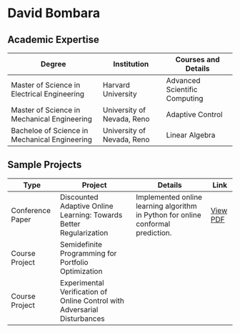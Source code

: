 # David Bombara

## Academic Expertise

|   Degree   | Institution | Courses and Details |
| ---------- | ------------| ---------------- |
| Master of Science in Electrical Engineering | Harvard University | Advanced Scientific Computing |
| Master of Science in Mechanical Engineering | University of Nevada, Reno | Adaptive Control |
| Bacheloe of Science in Mechanical Engineering | University of Nevada, Reno | Linear Algebra | 

## Sample Projects

| Type | Project | Details | Link |
| ---- | ------- | ------- | ---- |
| Conference Paper | Discounted Adaptive Online Learning: Towards Better Regularization | Implemented online learning algorithm in Python for online conformal prediction. | [View PDF](https://arxiv.org/pdf/2402.02720) |
| Course Project | Semidefinite Programming for Portfolio Optimization | | |
| Course Project | Experimental Verification of Online Control with Adversarial Disturbances | | |



<!--
**dbombara/dbombara** is a ✨ _special_ ✨ repository because its `README.md` (this file) appears on your GitHub profile.

Here are some ideas to get you started:

- 🔭 I’m currently working on ...
- 🌱 I’m currently learning ...
- 👯 I’m looking to collaborate on ...
- 🤔 I’m looking for help with ...
- 💬 Ask me about ...
- 📫 How to reach me: ...
- 😄 Pronouns: ...
- ⚡ Fun fact: ...
-->
